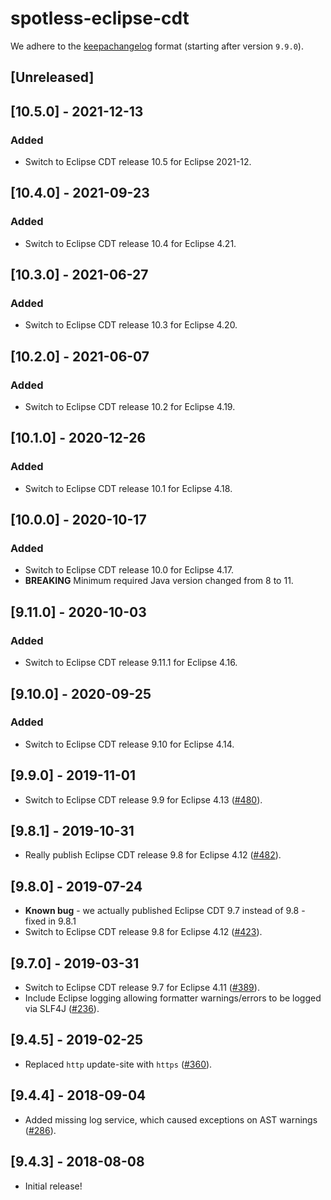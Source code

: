 # spotless-eclipse-cdt

We adhere to the [keepachangelog](https://keepachangelog.com/en/1.0.0/) format (starting after version `9.9.0`).

## [Unreleased]

## [10.5.0] - 2021-12-13
### Added
* Switch to Eclipse CDT release 10.5 for Eclipse 2021-12.

## [10.4.0] - 2021-09-23
### Added
* Switch to Eclipse CDT release 10.4 for Eclipse 4.21.

## [10.3.0] - 2021-06-27
### Added
* Switch to Eclipse CDT release 10.3 for Eclipse 4.20.

## [10.2.0] - 2021-06-07
### Added
* Switch to Eclipse CDT release 10.2 for Eclipse 4.19.

## [10.1.0] - 2020-12-26
### Added
* Switch to Eclipse CDT release 10.1 for Eclipse 4.18.

## [10.0.0] - 2020-10-17
### Added
* Switch to Eclipse CDT release 10.0 for Eclipse 4.17.
* **BREAKING** Minimum required Java version changed from 8 to 11.

## [9.11.0] - 2020-10-03
### Added
* Switch to Eclipse CDT release 9.11.1 for Eclipse 4.16.

## [9.10.0] - 2020-09-25
### Added
* Switch to Eclipse CDT release 9.10 for Eclipse 4.14.

## [9.9.0] - 2019-11-01
* Switch to Eclipse CDT release 9.9 for Eclipse 4.13 ([#480](https://github.com/diffplug/spotless/issues/480)).

## [9.8.1] - 2019-10-31
* Really publish Eclipse CDT release 9.8 for Eclipse 4.12 ([#482](https://github.com/diffplug/spotless/pull/482)).

## [9.8.0] - 2019-07-24
* **Known bug** - we actually published Eclipse CDT 9.7 instead of 9.8 - fixed in 9.8.1
* Switch to Eclipse CDT release 9.8 for Eclipse 4.12 ([#423](https://github.com/diffplug/spotless/pull/423)).

## [9.7.0] - 2019-03-31
* Switch to Eclipse CDT release 9.7 for Eclipse 4.11 ([#389](https://github.com/diffplug/spotless/pull/389)).
* Include Eclipse logging allowing formatter warnings/errors to be logged via SLF4J ([#236](https://github.com/diffplug/spotless/issues/236)).

## [9.4.5] - 2019-02-25
* Replaced `http` update-site with `https` ([#360](https://github.com/diffplug/spotless/issues/360)).

## [9.4.4] - 2018-09-04
* Added missing log service, which caused exceptions on AST warnings ([#286](https://github.com/diffplug/spotless/pull/286)).

## [9.4.3] - 2018-08-08
* Initial release!
